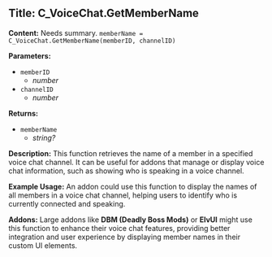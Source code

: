 ## Title: C_VoiceChat.GetMemberName

**Content:**
Needs summary.
`memberName = C_VoiceChat.GetMemberName(memberID, channelID)`

**Parameters:**
- `memberID`
  - *number*
- `channelID`
  - *number*

**Returns:**
- `memberName`
  - *string?*

**Description:**
This function retrieves the name of a member in a specified voice chat channel. It can be useful for addons that manage or display voice chat information, such as showing who is speaking in a voice channel.

**Example Usage:**
An addon could use this function to display the names of all members in a voice chat channel, helping users to identify who is currently connected and speaking.

**Addons:**
Large addons like **DBM (Deadly Boss Mods)** or **ElvUI** might use this function to enhance their voice chat features, providing better integration and user experience by displaying member names in their custom UI elements.